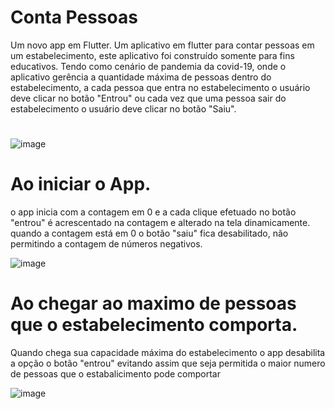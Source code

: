 # Conta Pessoas

Um novo app em Flutter.
Um aplicativo em flutter para contar pessoas em um estabelecimento, este aplicativo foi construído somente para fins educativos.
Tendo como cenário de pandemia da covid-19, onde o aplicativo gerência a quantidade máxima de pessoas dentro do estabelecimento, a cada pessoa que entra no estabelecimento o usuário deve clicar no botão "Entrou" ou cada vez que uma pessoa sair do estabelecimento o usuário deve clicar no botão "Saiu".


# 
![image](https://user-images.githubusercontent.com/63679873/176521018-61de9482-b8a6-4293-9e5d-e7f6e9c207bb.png)

# 

# Ao iniciar o App.
o app inicia com a contagem em 0 e a cada clique efetuado no botão "entrou" é acrescentado na contagem e alterado na tela dinamicamente.
quando a contagem está em 0 o botão "saiu" fica desabilitado, não permitindo a contagem de números negativos.

![image](https://user-images.githubusercontent.com/63679873/176518817-b4f9776c-07ee-406a-bab7-fd7384117490.png)

# Ao chegar ao maximo de pessoas que o estabelecimento comporta.
Quando chega sua capacidade máxima do estabelecimento o app desabilita a opção o botão "entrou" evitando assim que seja permitida o maior numero de pessoas que o estabalicimento pode comportar 

![image](https://user-images.githubusercontent.com/63679873/176519562-67948e35-24c7-4de3-abbe-0cbb259399da.png)
